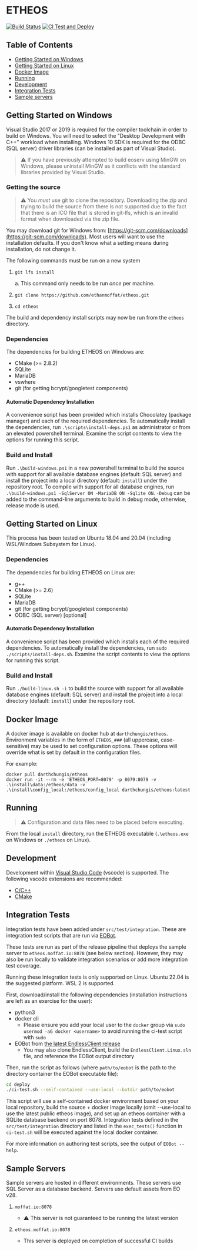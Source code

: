 # ETHEOS

[![Build Status](https://github.com/ethanmoffat/etheos/actions/workflows/build.yaml/badge.svg?branch=master)](https://github.com/ethanmoffat/etheos/actions/workflows/build.yaml)
[![CI Test and Deploy](https://github.com/ethanmoffat/etheos/actions/workflows/ci.yaml/badge.svg?branch=master)](https://github.com/ethanmoffat/etheos/actions/workflows/ci.yaml)

## Table of Contents

- [Getting Started on Windows](#getting-started-on-windows)
- [Getting Started on Linux](#getting-started-on-linux)
- [Docker Image](#docker-image)
- [Running](#running)
- [Development](#development)
- [Integration Tests](#integration-tests)
- [Sample servers](#sample-servers)

## Getting Started on Windows

Visual Studio 2017 or 2019 is required for the compiler toolchain in order to build on Windows. You will need to select the "Desktop Development with C++" workload when installing. Windows 10 SDK is required for the ODBC (SQL server) driver libraries (can be installed as part of Visual Studio).

> ⚠️ If you have previously attempted to build eoserv using MinGW on Windows, please uninstall MinGW as it conflicts with the standard libraries provided by Visual Studio.

### Getting the source

> ⚠️ You *must* use git to clone the repository. Downloading the zip and trying to build the source from there is not supported due to the fact that there is an ICO file that is stored in git-lfs, which is an invalid format when downloaded via the zip file.

You may download git for Windows from: [https://git-scm.com/downloads](https://git-scm.com/downloads). Most users will want to use the installation defaults. If you don't know what a setting means during installation, do not change it.

The following commands must be run on a new system
1. `git lfs install`

    a. This command only needs to be run *once* per machine.

2. `git clone https://github.com/ethanmoffat/etheos.git`
3. `cd etheos`

The build and dependency install scripts may now be run from the `etheos` directory.

### Dependencies

The dependencies for building ETHEOS on Windows are:

- CMake (>= 2.8.2)
- SQLite
- MariaDB
- vswhere
- git (for getting bcrypt/googletest components)

#### Automatic Dependency Installation

A convenience script has been provided which installs Chocolatey (package manager) and each of the required dependencies. To automatically install the dependencies, run `.\scripts\install-deps.ps1` as administrator or from an elevated powershell terminal. Examine the script contents to view the options for running this script.

### Build and Install

Run `.\build-windows.ps1` in a new powershell terminal to build the source with support for all available database engines (default: SQL server) and install the project into a local directory (default: `install`) under the repository root. To compile with support for all database engines, run `.\build-windows.ps1 -SqlServer ON -MariaDB ON -Sqlite ON`. `-Debug` can be added to the command-line arguments to build in debug mode, otherwise, release mode is used.

## Getting Started on Linux

This process has been tested on Ubuntu 18.04 and 20.04 (including WSL/Windows Subsystem for Linux).

### Dependencies

The dependencies for building ETHEOS on Linux are:

- g++
- CMake (>= 2.6)
- SQLite
- MariaDB
- git (for getting bcrypt/googletest components)
- ODBC (SQL server) [optional]

#### Automatic Dependency Installation

A convenience script has been provided which installs each of the required dependencies. To automatically install the dependencies, run `sudo ./scripts/install-deps.sh`. Examine the script contents to view the options for running this script.

### Build and Install

Run `./build-linux.sh -i` to build the source with support for all available database engines (default: SQL server) and install the project into a local directory (default: `install`) under the repository root.

## Docker Image

A docker image is available on docker hub at `darthchungis/etheos`. Environment variables in the form of `ETHEOS_###` (all uppercase, case-sensitive) may be used to set configuration options. These options will override what is set by default in the configuration files.

For example:

```
docker pull darthchungis/etheos
docker run -it --rm -e 'ETHEOS_PORT=8079' -p 8079:8079 -v .\install\data:/etheos/data -v .\install\config_local:/etheos/config_local darthchungis/etheos:latest
```

## Running

> ⚠️ Configuration and data files need to be placed before executing.

From the local `install` directory, run the ETHEOS executable (`.\etheos.exe` on Windows or `./etheos` on Linux).

## Development

Development within [Visual Studio Code](https://code.visualstudio.com/) (vscode) is supported. The following vscode extensions are recommended:

- [C/C++](https://marketplace.visualstudio.com/items?itemName=ms-vscode.cpptools)
- [CMake](https://marketplace.visualstudio.com/items?itemName=twxs.cmake)

## Integration Tests

Integration tests have been added under `src/test/integration`. These are integration test scripts that are run via [EOBot](https://www.github.com/ethanmoffat/EndlessClient/tree/master/EOBot).

These tests are run as part of the release pipeline that deploys the sample server to `etheos.moffat.io:8078` (see below section). However, they may also be run locally to validate integration scenarios or add more integration test coverage.

Running these integration tests is only supported on Linux. Ubuntu 22.04 is the suggested platform. WSL 2 is supported.

First, download/install the following dependencies (installation instructions are left as an exercise for the user):
- python3
- docker cli
    - Please ensure you add your local user to the `docker` group via `sudo usermod -aG docker <username>` to avoid running the ci-test script with `sudo`
- EOBot from [the latest EndlessClient release](https://github.com/ethanmoffat/EndlessClient/releases)
    - You may also clone EndlessClient, build the `EndlessClient.Linux.sln` file, and reference the EOBot output directory

Then, run the script as follows (where `path/to/eobot` is the path to the directory container the EOBot executable file):

```bash
cd deploy
./ci-test.sh --self-contained --use-local --botdir path/to/eobot
```

This script will use a self-contained docker environment based on your local repository, build the source + docker image locally (omit --use-local to use the latest public etheos image), and set up an etheos container with a SQLite database backend on port 8078. Integration tests defined in the `src/test/integration` directory and listed in the `exec_tests()` function in `ci-test.sh` will be executed against the local docker container.

For more information on authoring test scripts, see the output of `EOBot --help`.

## Sample Servers

Sample servers are hosted in different environments. These servers use SQL Server as a database backend. Servers use default assets from EO v28.

1. `moffat.io:8078`
   - ⚠️ This server is not guaranteed to be running the latest version

2. `etheos.moffat.io:8078`
   - This server is deployed on completion of successful CI builds
